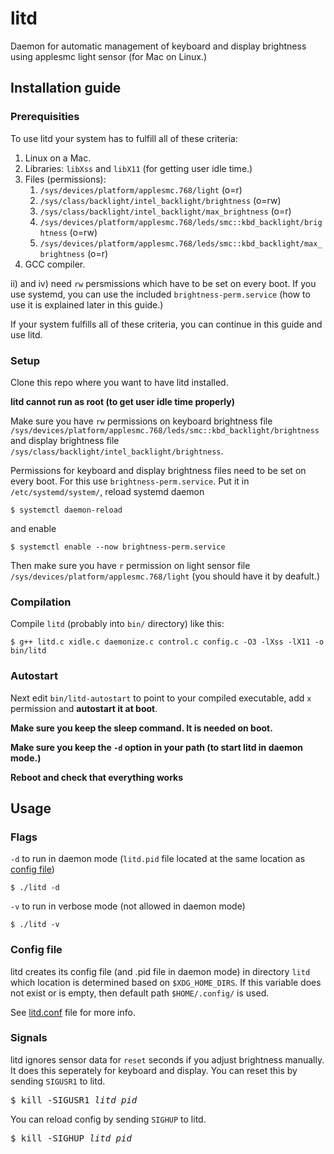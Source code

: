 # litd
Daemon for automatic management of keyboard and display brightness using applesmc light sensor (for Mac on Linux.)


## Installation guide


### Prerequisities
To use litd your system has to fulfill all of these criteria:
1. Linux on a Mac.
1. Libraries: `libXss` and `libX11` (for getting user idle time.)
1. Files (permissions): 
   1. `/sys/devices/platform/applesmc.768/light` (o=r)
   1. `/sys/class/backlight/intel_backlight/brightness` (o=rw)
   1. `/sys/class/backlight/intel_backlight/max_brightness` (o=r)
   1. `/sys/devices/platform/applesmc.768/leds/smc::kbd_backlight/brightness` (o=rw)
   1. `/sys/devices/platform/applesmc.768/leds/smc::kbd_backlight/max_brightness` (o=r)
1. GCC compiler.

ii) and iv) need `rw` persmissions which have to be set on every boot. If you use systemd, you can use the included `brightness-perm.service` (how to use it is explained later in this guide.)

If your system fulfills all of these criteria, you can continue in this guide and use litd.


### Setup
Clone this repo where you want to have litd installed.

**litd cannot run as root (to get user idle time properly)**
 
Make sure you have `rw` permissions on keyboard brightness file `/sys/devices/platform/applesmc.768/leds/smc::kbd_backlight/brightness` and display brightness file `/sys/class/backlight/intel_backlight/brightness`.

Permissions for keyboard and display brightness files need to be set on every boot. For this use `brightness-perm.service`. Put it in `/etc/systemd/system/`, reload systemd daemon
```Shell
$ systemctl daemon-reload
```

and enable
```Shell
$ systemctl enable --now brightness-perm.service
```

Then make sure you have `r` permission on light sensor file `/sys/devices/platform/applesmc.768/light` (you should have it by deafult.)


### Compilation 
Compile `litd` (probably into `bin/` directory) like this:
```Shell
$ g++ litd.c xidle.c daemonize.c control.c config.c -O3 -lXss -lX11 -o bin/litd
```


### Autostart
Next edit `bin/litd-autostart` to point to your compiled executable, add `x` permission and **autostart it at boot**. 

**Make sure you keep the sleep command. It is needed on boot.**

**Make sure you keep the `-d` option in your path (to start litd in daemon mode.)** 


**Reboot and check that everything works**


## Usage


### Flags

`-d` to run in daemon mode (`litd.pid` file located at the same location as [config file](#config-file))
```Shell
$ ./litd -d
```

`-v` to run in verbose mode (not allowed in daemon mode)
```Shell
$ ./litd -v
```


### Config file
litd creates its config file (and .pid file in daemon mode) in directory `litd` which location is determined based on `$XDG_HOME_DIRS`. If this variable does not exist or is empty, then default path `$HOME/.config/` is used.

See [litd.conf](https://github.com/Hipuranyhou/litd/edit/master/litd.conf) file for more info.


### Signals
litd ignores sensor data for `reset` seconds if you adjust brightness manually. It does this seperately for keyboard and display. You can reset this by sending `SIGUSR1` to litd.
<pre>
$ kill -SIGUSR1 <i>litd_pid</i>
</pre>

You can reload config by sending `SIGHUP` to litd.
<pre>
$ kill -SIGHUP <i>litd_pid</i>
</pre>
